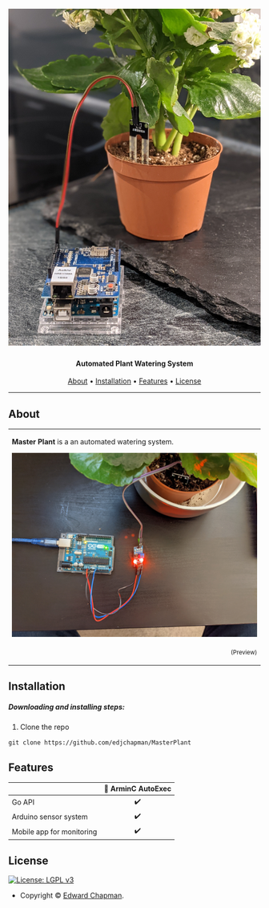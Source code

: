 <h1 align="center">
  <br>
  <a href="https://master-plant.com">
  <img src="./arduino_plant.jpeg" alt="Master Plant Header Image">
</a>
</h1>

<h4 align="center">Automated Plant Watering System</h4>

<p align="center">
  <a href="#about">About</a> •
  <a href="#installation">Installation</a> •
  <a href="#features">Features</a> •
  <a href="#license">License</a>
</p>

---

## About

<table>
<tr>
<td>

**Master Plant** is a an automated watering system.

![ArminC AutoExec Code](./prototypeA.jpeg)
<p align="right">
<sub>(Preview)</sub>
</p>

</td>
</tr>
</table>

## Installation

##### Downloading and installing steps:

1. Clone the repo
```shell
git clone https://github.com/edjchapman/MasterPlant
```

## Features

|                            | 🔰 ArminC AutoExec |
| -------------------------- | :----------------: |
| Go API                     |         ✔️         |
| Arduino sensor system      |         ✔️         |
| Mobile app for monitoring  |         ✔️         |

## License

[![License: LGPL v3](https://img.shields.io/badge/License-LGPL%20v3-blue.svg?style=flat-square)](https://tldrlegal.com/license/gnu-lesser-general-public-license-v3-(lgpl-3))

- Copyright © [Edward Chapman](https://edwardchapman.co.uk "ArminC Directory Database").
